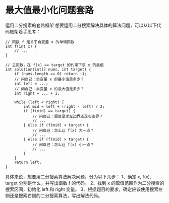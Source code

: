 # 最大值最小化问题套路
运用二分搜索的套路框架
想要运用二分搜索解决具体的算法问题，可以从以下代码框架着手思考：
```
// 函数 f 是关于自变量 x 的单调函数
int f(int x) {
    // ...
}

// 主函数，在 f(x) == target 的约束下求 x 的最值
int solution(int[] nums, int target) {
    if (nums.length == 0) return -1;
    // 问自己：自变量 x 的最小值是多少？
    int left = ...;
    // 问自己：自变量 x 的最大值是多少？
    int right = ... + 1;

    while (left < right) {
        int mid = left + (right - left) / 2;
        if (f(mid) == target) {
            // 问自己：题目是求左边界还是右边界？
            // ...
        } else if (f(mid) < target) {
            // 问自己：怎么让 f(x) 大一点？
            // ...
        } else if (f(mid) > target) {
            // 问自己：怎么让 f(x) 小一点？
            // ...
        }
    }
    return left;
}
```
具体来说，想要用二分搜索算法解决问题，分为以下几步：
1、确定 x, f(x), target 分别是什么，并写出函数 f 的代码。
2、找到 x 的取值范围作为二分搜索的搜索区间，初始化 left 和 right 变量。
3、根据题目的要求，确定应该使用搜索左侧还是搜索右侧的二分搜索算法，写出解法代码。